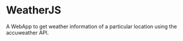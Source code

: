 # WeatherJS
A WebApp to get weather information of a particular location using the accuweather API.
